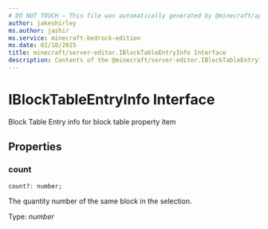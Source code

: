 ```yaml
---
# DO NOT TOUCH — This file was automatically generated by @minecraft/api-docs-generator, to report problems file an issue at https://github.com/Mojang/minecraft-scripting-libraries
author: jakeshirley
ms.author: jashir
ms.service: minecraft-bedrock-edition
ms.date: 02/10/2025
title: minecraft/server-editor.IBlockTableEntryInfo Interface
description: Contents of the @minecraft/server-editor.IBlockTableEntryInfo class.
---
```

# IBlockTableEntryInfo Interface

Block Table Entry info for block table property item

## Properties

### **count**
`count?: number;`

The quantity number of the same block in the selection.

Type: *number*

